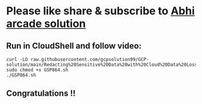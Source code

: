 
# Please like share & subscribe to [Abhi arcade solution](http://www.youtube.com/@Abhi_Arcade_Solution)

## Run in CloudShell and follow video:

```
curl -LO raw.githubusercontent.com/gcpsolution99/GCP-solution/main/Redacting%20Sensitive%20Data%20with%20Cloud%20Data%20Loss%20Prevention/GSP864.sh
sudo chmod +x GSP864.sh
./GSP864.sh
```


## Congratulations !!
